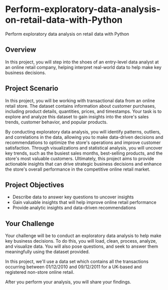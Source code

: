 # Perform-exploratory-data-analysis-on-retail-data-with-Python
Perform exploratory data analysis on retail data with Python


## Overview

In this project, you will step into the shoes of an entry-level data analyst at an online retail company, helping interpret real-world data to help make key business decisions.

## Project Scenario

In this project, you will be working with transactional data from an online retail store. The dataset contains information about customer purchases, including product details, quantities, prices, and timestamps. Your task is to explore and analyze this dataset to gain insights into the store's sales trends, customer behavior, and popular products. 

By conducting exploratory data analysis, you will identify patterns, outliers, and correlations in the data, allowing you to make data-driven decisions and recommendations to optimize the store's operations and improve customer satisfaction. Through visualizations and statistical analysis, you will uncover key trends, such as the busiest sales months, best-selling products, and the store's most valuable customers. Ultimately, this project aims to provide actionable insights that can drive strategic business decisions and enhance the store's overall performance in the competitive online retail market.

## Project Objectives

* Describe data to answer key questions to uncover insights
* Gain valuable insights that will help improve online retail performance
* Provide analytic insights and data-driven recommendations

## Your Challenge

Your challenge will be to conduct an exploratory data analysis to help make key business decisions. To do this, you will load, clean, process, analyze, and visualize data. You will also pose questions, and seek to answer them meaningfully using the dataset provided.

In this project, we'll use a data set which contains all the transactions occurring between 01/12/2010 and 09/12/2011 for a UK-based and registered non-store online retail.

After you perform your analysis, you will share your findings.

